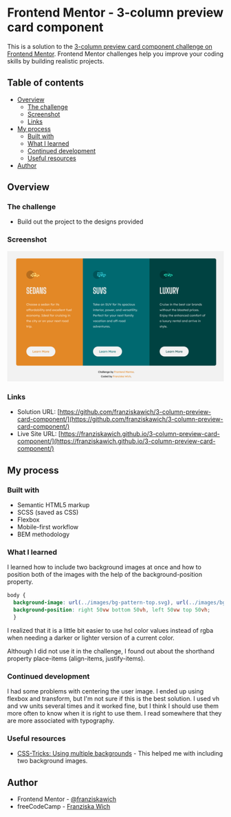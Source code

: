 # Frontend Mentor - 3-column preview card component

This is a solution to the [3-column preview card component challenge on Frontend Mentor](https://www.frontendmentor.io/challenges/3column-preview-card-component-pH92eAR2-). Frontend Mentor challenges help you improve your coding skills by building realistic projects. 

## Table of contents

- [Overview](#overview)
  - [The challenge](#the-challenge)
  - [Screenshot](#screenshot)
  - [Links](#links)
- [My process](#my-process)
  - [Built with](#built-with)
  - [What I learned](#what-i-learned)
  - [Continued development](#continued-development)
  - [Useful resources](#useful-resources)
- [Author](#author)


## Overview

### The challenge

- Build out the project to the designs provided

### Screenshot

![](./screenshot.png)

### Links

- Solution URL: [https://github.com/franziskawich/3-column-preview-card-component/](https://github.com/franziskawich/3-column-preview-card-component/)
- Live Site URL: [https://franziskawich.github.io/3-column-preview-card-component/](https://franziskawich.github.io/3-column-preview-card-component/)

## My process

### Built with

- Semantic HTML5 markup
- SCSS (saved as CSS)
- Flexbox
- Mobile-first workflow
- BEM methodology

### What I learned

I learned how to include two background images at once and how to position both of the images with the help of the background-position property.

```css
body {
  background-image: url(../images/bg-pattern-top.svg), url(../images/bg-pattern-bottom.svg);
  background-position: right 50vw bottom 50vh, left 50vw top 50vh;
  }
```

I realized that it is a little bit easier to use hsl color values instead of rgba when needing a darker or lighter version of a current color.

Although I did not use it in the challenge, I found out about the shorthand property place-items (align-items, justify-items).


### Continued development

I had some problems with centering the user image. I ended up using flexbox and transform, but I'm not sure if this is the best solution. I used vh and vw units several times and it worked fine, but I think I should use them more often to know when it is right to use them. I read somewhere that they are more associated with typography.


### Useful resources

- [CSS-Tricks: Using multiple backgrounds](https://css-tricks.com/css-basics-using-multiple-backgrounds/) - This helped me with including two background images.


## Author

- Frontend Mentor - [@franziskawich](https://www.frontendmentor.io/profile/franziskawich)
- freeCodeCamp - [Franziska Wich](https://www.freecodecamp.org/fcc35fab9df-6b8c-445e-8aec-36ee00e99ba0)
